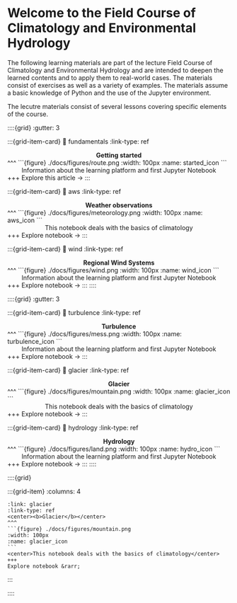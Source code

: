 # Welcome to the Field Course of Climatology and Environmental Hydrology

The following learning materials are part of the lecture Field Course of
Climatology and Environmental Hydrology and are intended to
deepen the learned contents and to apply them to real-world cases. The
materials consist of exercises as well as a variety of examples. The materials
assume a basic knowledge of Python and the use of the Jupyter environment. 

The lecutre materials consist of several lessons covering specific elements of the course. 

::::{grid}
:gutter: 3

:::{grid-item-card} 
:link: fundamentals
:link-type: ref
<center><b>Getting started</b></center>
^^^
```{figure} ./docs/figures/route.png
:width: 100px
:name: started_icon
```
<center>Information about the learning platform and first Jupyter Notebook</center>
+++
Explore this article &rarr;
:::

:::{grid-item-card} 
:link: aws 
:link-type: ref
<center><b>Weather observations</b></center>
^^^
```{figure} ./docs/figures/meteorology.png
:width: 100px
:name: aws_icon
```
<center>This notebook deals with the basics of climatology</center>
+++
Explore notebook &rarr;
:::

:::{grid-item-card} 
:link: wind
:link-type: ref
<center><b>Regional Wind Systems</b></center>
^^^
```{figure} ./docs/figures/wind.png
:width: 100px
:name: wind_icon
```
<center>Information about the learning platform and first Jupyter Notebook</center>
+++
Explore notebook &rarr;
:::
::::

::::{grid}
:gutter: 3

:::{grid-item-card} 
:link: turbulence
:link-type: ref
<center><b>Turbulence</b></center>
^^^
```{figure} ./docs/figures/mess.png
:width: 100px
:name: turbulence_icon
```
<center>Information about the learning platform and first Jupyter Notebook</center>
+++
Explore notebook &rarr;
:::

:::{grid-item-card} 
:link: glacier
:link-type: ref
<center><b>Glacier</b></center>
^^^
```{figure} ./docs/figures/mountain.png
:width: 100px
:name: glacier_icon
```
<center>This notebook deals with the basics of climatology</center>
+++
Explore notebook &rarr;
:::

:::{grid-item-card} 
:link: hydrology
:link-type: ref
<center><b>Hydrology</b></center>
^^^
```{figure} ./docs/figures/land.png
:width: 100px
:name: hydro_icon
```
<center>Information about the learning platform and first Jupyter Notebook</center>
+++
Explore notebook &rarr;
:::
::::

::::{grid}

:::{grid-item}
:columns: 4
````{card} 
:link: glacier
:link-type: ref
<center><b>Glacier</b></center>
^^^
```{figure} ./docs/figures/mountain.png
:width: 100px
:name: glacier_icon
```
<center>This notebook deals with the basics of climatology</center>
+++
Explore notebook &rarr;
````
:::

::::
